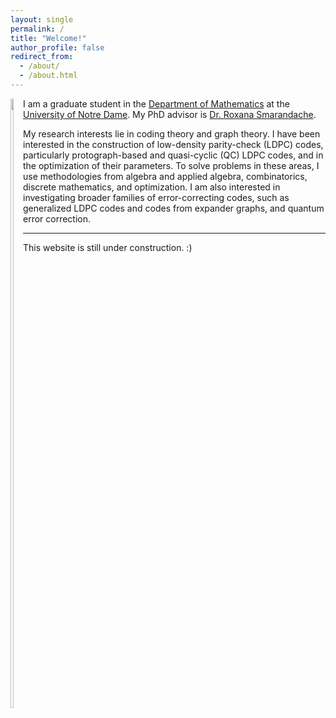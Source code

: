 ```yaml
---
layout: single
permalink: /
title: "Welcome!"
author_profile: false
redirect_from: 
  - /about/
  - /about.html
---
```


<div style="float: left">
    <img src="/images/me.HEIC" width="50%" height="50%">
</div>

I am a graduate student in the [Department of Mathematics](https://math.nd.edu) at the [University of Notre Dame](https://www.nd.edu). My PhD advisor is [Dr. Roxana Smarandache](https://math.nd.edu/people/faculty/roxana-smarandache/). 

My research interests lie in coding theory and graph theory. I have been interested in the construction of low-density parity-check (LDPC) codes, particularly protograph-based and quasi-cyclic (QC) LDPC codes, and in the optimization of their parameters. To solve problems in these areas, I use methodologies from algebra and applied algebra, combinatorics, discrete mathematics, and optimization. I am also interested in investigating broader families of error-correcting codes, such as generalized LDPC codes and codes from expander graphs, and quantum error correction.

---

This website is still under construction. :)
